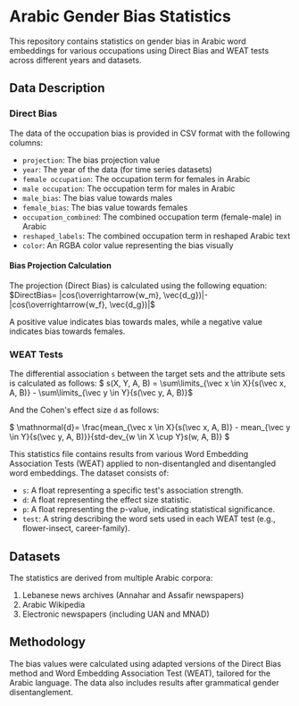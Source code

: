 # Arabic Gender Bias Statistics

This repository contains statistics on gender bias in Arabic word embeddings for various occupations using Direct Bias and WEAT tests across different years and datasets.

## Data Description

### Direct Bias 
The data of the occupation bias is provided in CSV format with the following columns:

- `projection`: The bias projection value
- `year`: The year of the data (for time series datasets)
- `female occupation`: The occupation term for females in Arabic
- `male occupation`: The occupation term for males in Arabic
- `male_bias`: The bias value towards males
- `female_bias`: The bias value towards females
- `occupation_combined`: The combined occupation term (female-male) in Arabic
- `reshaped_labels`: The combined occupation term in reshaped Arabic text
- `color`: An RGBA color value representing the bias visually

#### Bias Projection Calculation

The projection (Direct Bias) is calculated using the following equation:
$DirectBias= |cos(\overrightarrow{w_m}, \vec{d_g})|- |cos(\overrightarrow{w_f}, \vec{d_g})|$

A positive value indicates bias towards males, while a negative value indicates bias towards females.

### WEAT Tests 
The differential association `s` between the target sets and the attribute sets is calculated as follows:
$ s(X, Y, A, B) = \sum\limits_{\vec x \in X}{s(\vec x, A, B)} - \sum\limits_{\vec y \in Y}{s(\vec y, A, B)}$

And the Cohen's effect size `d` as follows: 

$ \mathnormal{d}= \frac{mean_{\vec x \in X}{s(\vec x, A, B)} - mean_{\vec y \in Y}{s(\vec y, A, B)}}{std-dev_{w \in X \cup Y}s(w, A, B)} $

This statistics file contains results from various Word Embedding Association Tests (WEAT) applied to non-disentangled and disentangled word embeddings. 
The dataset consists of: 
- `s`: A float representing a specific test's association strength.
- `d`: A float representing the effect size statistic.
- `p`: A float representing the p-value, indicating statistical significance.
- `test`: A string describing the word sets used in each WEAT test (e.g., flower-insect, career-family).

## Datasets

The statistics are derived from multiple Arabic corpora:

1. Lebanese news archives (Annahar and Assafir newspapers)
2. Arabic Wikipedia
3. Electronic newspapers (including UAN and MNAD)

## Methodology

The bias values were calculated using adapted versions of the Direct Bias method and Word Embedding Association Test (WEAT), tailored for the Arabic language. The data also includes results after grammatical gender disentanglement.
